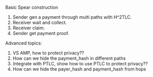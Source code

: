Basic Spear construction

1. Sender gen a payment through multi paths with H^2TLC.
2. Receiver wait and collect.
3. Receiver claim.
4. Sender get payment proof.

Advanced topics:

1. VS AMP, how to protect privacy??
  1. How can we hide the payment_hash in different paths
2. Integrate with PTLC, show how to use PTLC to protect privacy??
  1. How can we hide the payer_hash and payment_hash from hops
